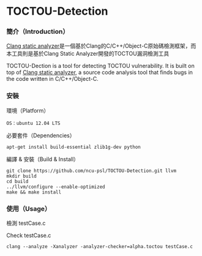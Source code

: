 # TOCTOU-Detection

### 簡介（Introduction）
[Clang static analyzer](https://clang-analyzer.llvm.org)是一個基於Clang的C/C++/Object-C原始碼檢測框架，而本工具則是基於Clang Static Analyzer開發的TOCTOU漏洞檢測工具

TOCTOU-Dection is a tool for detecting TOCTOU vulnerability. It is built on top of [Clang static analyzer](https://clang-analyzer.llvm.org), a source code analysis tool that finds bugs in the code written in C/C++/Object-C.

### 安裝
環境（Platform）
```
OS：ubuntu 12.04 LTS
```
必要套件（Dependencies）
```
apt-get install build-essential zlib1g-dev python
```
編譯 & 安裝（Build & Install）
```
git clone https://github.com/ncu-psl/TOCTOU-Detection.git llvm
mkdir build
cd build
../llvm/configure --enable-optimized
make && make install
```
### 使用（Usage）
檢測 testCase.c

Check testCase.c
```
clang --analyze -Xanalyzer -analyzer-checker=alpha.toctou testCase.c
```
